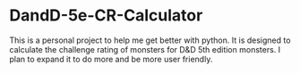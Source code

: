 # DandD-5e-CR-Calculator
This is a personal project to help me get better with python. It is designed to calculate the challenge rating of monsters for D&amp;D 5th edition monsters. I plan to expand it to do more and be more user friendly.
